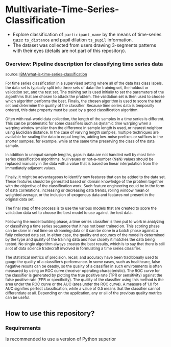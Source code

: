 # Multivariate-Time-Series-Classification 
- Explore classification of `participant_name` by the means of time-series gaze `ts_distance` and pupil dilation `ts_pupil` information.
- The dataset was collected from users drawing 3-segments patterns with their eyes (details are not part of this repository).

### Overview: Pipeline description for classifying time series data
<sup>source: [IBM/what-is-time-series-classification](https://developer.ibm.com/learningpaths/get-started-time-series-classification-api/what-is-time-series-classification/)
  
<sup>For time series classification in a supervised setting where all of the data has class labels, the data set is typically split into three sets of data: the training set, the holdout or validation set, and the test set. The training set is used initially to set the parameters of the algorithms that are chosen to attack the problem. The validation set is then used to choose which algorithm performs the best. Finally, the chosen algorithm is used to score the test set and determine the quality of the classifier. Because time series data is temporally ordered, this data property must be used by a good classification algorithm.

<sup>Often with real-world data collection, the length of the samples in a time series is different. This can be problematic for some classifiers such as dynamic time warping when a warping window smaller than the difference in sample length is used, or nearest neighbor using Euclidian distance. In the case of varying length samples, multiple techniques are available for scaling the data to equal lengths, adding low-noise prefixes or suffixes to the shorter samples, for example, while at the same time preserving the class of the data sample.</font>

<sup>In addition to unequal sample lengths, gaps in data are not handled well by most time series classification algorithms. Null values or not-a-number (NaN) values should be replaced manually in the data with a value that is based on linear interpolation from the immediately adjacent values.

<sup>Finally, it might be advantageous to identify new features that can be added to the data set. These features should be generated based on domain knowledge of the problem together with the objective of the classification work. Such feature engineering could be in the form of data correlations, increasing or decreasing data trends, rolling window mean or weighted average, or the inclusion of exogenous data and features not present in the original data set.

<sup>The final step of the process is to use the various models that are created to score the validation data set to choose the best model to use against the test data.

<sup>Following the model building phase, a time series classifier is then put to work in analyzing or classifying a time series sequence that it has not been trained on. This scoring phase can be done in real time on streaming data or it can be done in a batch phase against a fully collected data set. In either case, the quality and accuracy of the model is determined by the type and quality of the training data and how closely it matches the data being tested. No single algorithm always creates the best results, which is to say that there is still a lot of data science tradecraft involved in formulating a time series classifier.

<sup>The statistical metrics of precision, recall, and accuracy have been traditionally used to gauge the quality of a classifier’s performance. In some cases, such as healthcare, false negative results can be deadly, so the quality of a classifier in such environments is often measured by using an ROC curve (receiver operating characteristic). The ROC curve for the classifier is generated by plotting the true positive rate (TPR or sensitivity) against the false positive rate (FPR or specificity). The quality of the classifier using this method is the area under the ROC curve or the AUC (area under the ROC curve). A measure of 1.0 for AUC signifies perfect classification, while a value of 0.5 means that the classifier cannot differentiate at all. Depending on the application, any or all of the previous quality metrics can be useful.</sup></sup></sup></sup></sup></sup></sup>
  
## How to use this repository?

### Requirements
Is recommended to use a version of Python superior 
